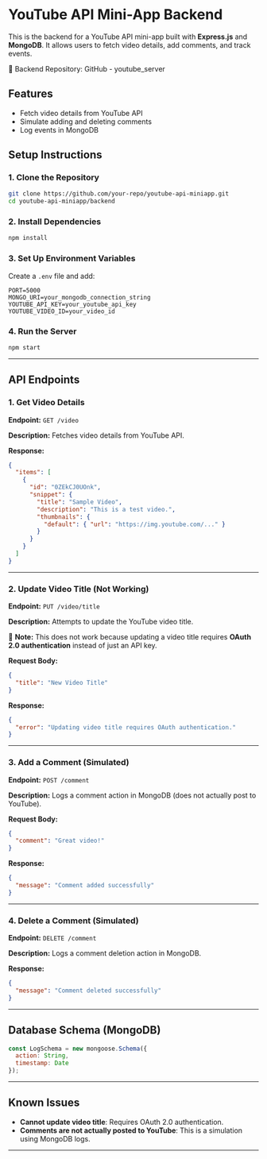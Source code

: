 # YouTube API Mini-App Backend

This is the backend for a YouTube API mini-app built with **Express.js** and **MongoDB**. It allows users to fetch video details, add comments, and track events.

🔗 Backend Repository: GitHub - youtube_server

## Features

- Fetch video details from YouTube API
- Simulate adding and deleting comments
- Log events in MongoDB

## Setup Instructions

### 1. Clone the Repository

```sh
git clone https://github.com/your-repo/youtube-api-miniapp.git
cd youtube-api-miniapp/backend
```

### 2. Install Dependencies

```sh
npm install
```

### 3. Set Up Environment Variables

Create a `.env` file and add:

```env
PORT=5000
MONGO_URI=your_mongodb_connection_string
YOUTUBE_API_KEY=your_youtube_api_key
YOUTUBE_VIDEO_ID=your_video_id
```

### 4. Run the Server

```sh
npm start
```

---

## API Endpoints

### 1. Get Video Details

**Endpoint:** `GET /video`

**Description:** Fetches video details from YouTube API.

**Response:**

```json
{
  "items": [
    {
      "id": "0ZEkCJ0UOnk",
      "snippet": {
        "title": "Sample Video",
        "description": "This is a test video.",
        "thumbnails": {
          "default": { "url": "https://img.youtube.com/..." }
        }
      }
    }
  ]
}
```

---

### 2. Update Video Title (Not Working)

**Endpoint:** `PUT /video/title`

**Description:** Attempts to update the YouTube video title.

🚨 **Note:** This does not work because updating a video title requires **OAuth 2.0 authentication** instead of just an API key.

**Request Body:**

```json
{
  "title": "New Video Title"
}
```

**Response:**

```json
{
  "error": "Updating video title requires OAuth authentication."
}
```

---

### 3. Add a Comment (Simulated)

**Endpoint:** `POST /comment`

**Description:** Logs a comment action in MongoDB (does not actually post to YouTube).

**Request Body:**

```json
{
  "comment": "Great video!"
}
```

**Response:**

```json
{
  "message": "Comment added successfully"
}
```

---

### 4. Delete a Comment (Simulated)

**Endpoint:** `DELETE /comment`

**Description:** Logs a comment deletion action in MongoDB.

**Response:**

```json
{
  "message": "Comment deleted successfully"
}
```

---

## Database Schema (MongoDB)

```js
const LogSchema = new mongoose.Schema({
  action: String,
  timestamp: Date
});
```

---

## Known Issues

- **Cannot update video title**: Requires OAuth 2.0 authentication.
- **Comments are not actually posted to YouTube**: This is a simulation using MongoDB logs.

---


